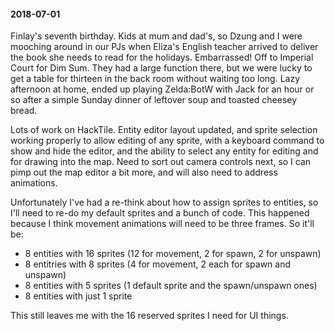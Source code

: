 #### 2018-07-01

Finlay's seventh birthday. Kids at mum and dad's, so Dzung and I were mooching around in our PJs when Eliza's English teacher arrived to deliver the book she needs to read for the holidays. Embarrassed! Off to Imperial Court for Dim Sum. They had a large function there, but we were lucky to get a table for thirteen in the back room without waiting too long. Lazy afternoon at home, ended up playing Zelda:BotW with Jack for an hour or so after a simple Sunday dinner of leftover soup and toasted cheesey bread.

Lots of work on HackTile. Entity editor layout updated, and sprite selection working properly to allow editing of any sprite, with a keyboard command to show and hide the editor, and the ability to select any entity for editing and for drawing into the map. Need to sort out camera controls next, so I can pimp out the map editor a bit more, and will also need to address animations.

Unfortunately I've had a re-think about how to assign sprites to entities, so I'll need to re-do my default sprites and a bunch of code. This happened because I think movement animations will need to be three frames. So it'll be:

- 8 entities with 16 sprites (12 for movement, 2 for spawn, 2 for unspawn)
- 8 entitries with 8 sprites (4 for movement, 2 each for spawn and unspawn)
- 8 entities with 5 sprites (1 default sprite and the spawn/unspawn ones)
- 8 entities with just 1 sprite

This still leaves me with the 16 reserved sprites I need for UI things.